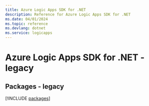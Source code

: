```yaml
---
title: Azure Logic Apps SDK for .NET
description: Reference for Azure Logic Apps SDK for .NET
ms.date: 04/01/2024
ms.topic: reference
ms.devlang: dotnet
ms.service: logicapps
---
```

# Azure Logic Apps SDK for .NET - legacy
## Packages - legacy
[!INCLUDE [packages](logic-apps-index.md)]